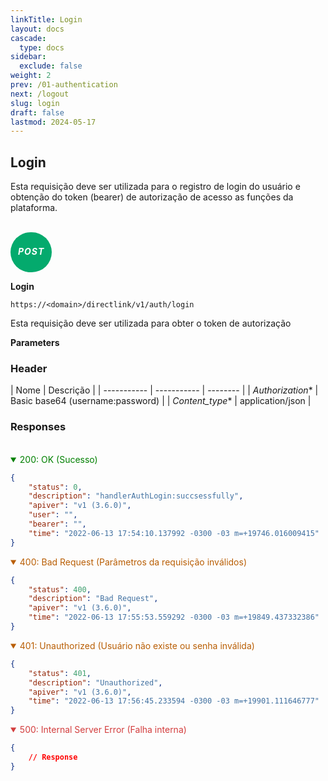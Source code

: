 ```yaml
---
linkTitle: Login
layout: docs
cascade:
  type: docs
sidebar:
  exclude: false
weight: 2
prev: /01-authentication
next: /logout
slug: login
draft: false
lastmod: 2024-05-17
---
```


## Login

Esta requisição deve ser utilizada para o registro de login do usuário e obtenção do token (bearer) de autorização de acesso as funções da plataforma.


<br>



<div style="
  background-color: #04AA6D; /* Green */
  border: none;
  border-radius: 60px;
  color: white;
  padding: 2px 12px;
  text-align: center;
  display: inline-block;
  letter-spacing: 1px;

">
<h5 style="color: white;">POST</h5>
</div>


**Login**

```
https://<domain>/directlink/v1/auth/login
```


Esta requisição deve ser utilizada para obter o token de autorização

**Parameters**


### Header

|    Nome   | Descrição |
| ----------- | ----------- | -------- |
| *Authorization**   | Basic base64 (username:password) |
| *Content_type**  |  application/json |


### Responses

<br>
<details open style="color: green; cursor: pointer;">
<summary>200: OK (Sucesso)</summary>

```json
{
    "status": 0,
    "description": "handlerAuthLogin:succsessfully",
    "apiver": "v1 (3.6.0)",
    "user": "",
    "bearer": "",
    "time": "2022-06-13 17:54:10.137992 -0300 -03 m=+19746.016009415"
}
```
</details>

<details open>
<summary style="color: #B95E04; cursor: pointer;">400: Bad Request   (Parâmetros da requisição inválidos)</summary>

```json
{
    "status": 400,
    "description": "Bad Request",
    "apiver": "v1 (3.6.0)",
    "time": "2022-06-13 17:55:53.559292 -0300 -03 m=+19849.437332386"
}
```
</details>

<details open>
<summary style="color: #B95E04; cursor: pointer;">401: Unauthorized   (Usuário não existe ou senha inválida)</summary>

```json
{
    "status": 401,
    "description": "Unauthorized",
    "apiver": "v1 (3.6.0)",
    "time": "2022-06-13 17:56:45.233594 -0300 -03 m=+19901.111646777"
}
```
</details>

<details open>
<summary style="color: #D33D3D; cursor: pointer;">500: Internal Server Error   (Falha interna)</summary>

```json
{
    // Response
}
```
</details>

